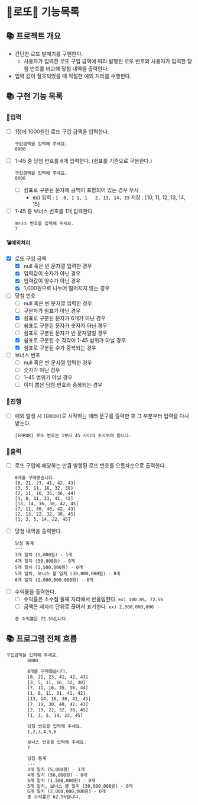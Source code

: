 # 🎰로또🎰 기능목록

## 📚 프로젝트 개요

- 간단한 로또 발매기를 구현한다.
    - 사용자가 입력한 로또 구입 금액에 따라 발행된 로또 번호와 사용자가 입력한 당첨 번호를 비교해 당첨 내역을 출력한다.
- 입력 값이 잘못되었을 때 적절한 예외 처리를 수행한다.

## 📚 구현 기능 목록

### 💫입력

- [ ] 1장에 1000원인 로또 구입 금액을 입력한다.
  ```
  구입금액을 입력해 주세요.
  8000
  ```
- [ ] 1-45 중 당첨 번호를 6개 입력한다. (쉼표를 기준으로 구분한다.)
  ```
  구입금액을 입력해 주세요.
  8000
  ```
    - [ ] 쉼표로 구분된 문자에 공백이 포함되어 있는 경우 무시
        - ex) 입력 : `1  0, 1 1, 1   2, 13, 14, 15` 저장 : [10, 11, 12, 13, 14, 15]
- [ ] 1-45 중 보너스 번호를 1개 입력한다.
  ```
  보너스 번호를 입력해 주세요.
  7
  ```

#### 💣예외처리

- [x] 로또 구입 금액
    - [x] null 혹은 빈 문자열 입력한 경우
    - [x] 입력값이 숫자가 아닌 경우
    - [x] 입력값이 양수가 아닌 경우
    - [x] 1,000원으로 나누어 떨어지지 않는 경우
- [ ] 당첨 번호
    - [ ] null 혹은 빈 문자열 입력한 경우
    - [ ] 구분자가 쉼표가 아닌 경우
    - [x] 쉼표로 구분된 문자가 6개가 아닌 경우
    - [ ] 쉼표로 구분된 문자가 숫자가 아닌 경우
    - [ ] 쉼표로 구분된 문자가 빈 문자열일 경우
    - [x] 쉼표로 구분된 수 각각이 1-45 범위가 아닐 경우
    - [x] 쉼표로 구분된 수가 중복되는 경우
- [ ] 보너스 번호
    - [ ] null 혹은 빈 문자열 입력한 경우
    - [ ] 숫자가 아닌 경우
    - [ ] 1-45 범위가 아닐 경우
    - [ ] 이미 뽑은 당첨 번호와 중복되는 경우

### 💫진행

- [ ] 예외 발생 시 `[ERROR]`로 시작하는 에러 문구를 출력한 후 그 부분부터 입력을 다시 받는다.
  ```
  [ERROR] 로또 번호는 1부터 45 사이의 숫자여야 합니다.
  ```

### 💫출력

- [ ] 로또 구입에 해당하는 만큼 발행된 로또 번호를 오름차순으로 출력한다.
  ```
  8개를 구매했습니다.
  [8, 21, 23, 41, 42, 43]
  [3, 5, 11, 16, 32, 38]
  [7, 11, 16, 35, 36, 44]
  [1, 8, 11, 31, 41, 42]
  [13, 14, 16, 38, 42, 45]
  [7, 11, 30, 40, 42, 43]
  [2, 13, 22, 32, 38, 45]
  [1, 3, 5, 14, 22, 45]
  ```
- [ ] 당첨 내역을 출력한다.
  ```
  당첨 통계
  ---
  3개 일치 (5,000원) - 1개
  4개 일치 (50,000원) - 0개
  5개 일치 (1,500,000원) - 0개
  5개 일치, 보너스 볼 일치 (30,000,000원) - 0개
  6개 일치 (2,000,000,000원) - 0개
  ```
- [ ] 수익률을 출력한다.
    - [ ] 수익률은 소수점 둘째 자리에서 반올림한다. `ex) 100.0%, 72.5%`
    - [ ] 금액은 세자리 단위로 끊어서 표기한다. `ex) 2,000,000,000`
  ``` 
  총 수익률은 72.5%입니다.      
  ```

## 📚 프로그램 전체 흐름

```dtd
구입금액을 입력해 주세요.
        8000

        8개를 구매했습니다.
        [8, 21, 23, 41, 42, 43]
        [3, 5, 11, 16, 32, 38]
        [7, 11, 16, 35, 36, 44]
        [1, 8, 11, 31, 41, 42]
        [13, 14, 16, 38, 42, 45]
        [7, 11, 30, 40, 42, 43]
        [2, 13, 22, 32, 38, 45]
        [1, 3, 5, 14, 22, 45]

        당첨 번호를 입력해 주세요.
        1,2,3,4,5,6

        보너스 번호를 입력해 주세요.
        7

        당첨 통계
        ---
        3개 일치 (5,000원) - 1개
        4개 일치 (50,000원) - 0개
        5개 일치 (1,500,000원) - 0개
        5개 일치, 보너스 볼 일치 (30,000,000원) - 0개
        6개 일치 (2,000,000,000원) - 0개
        총 수익률은 62.5%입니다.
```
